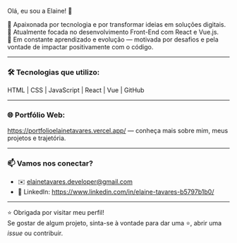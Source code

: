 Olá, eu sou a Elaine! 👋

💜 Apaixonada por tecnologia e por transformar ideias em soluções digitais.  
🎯 Atualmente focada no desenvolvimento Front-End com React e Vue.js.  
🚀 Em constante aprendizado e evolução — motivada por desafios e pela vontade de impactar positivamente com o código.

---

### 🛠️ Tecnologias que utilizo:
HTML | CSS | JavaScript | React | Vue | GitHub

---

### 🌐 Portfólio Web:
https://portfolioelainetavares.vercel.app/ — conheça mais sobre mim, meus projetos e trajetória.

---

### 📫 Vamos nos conectar?
- ✉️ elainetavares.developer@gmail.com  
- 💼 LinkedIn: https://www.linkedin.com/in/elaine-tavares-b5797b1b0/

---

⭐ Obrigada por visitar meu perfil!  
Se gostar de algum projeto, sinta-se à vontade para dar uma ⭐, abrir uma *issue* ou contribuir.
